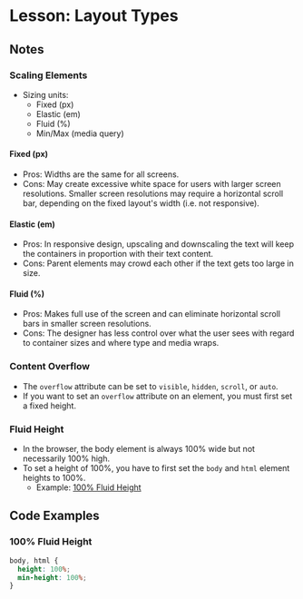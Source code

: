 # Lesson: Layout Types

## Notes

### Scaling Elements

- Sizing units:
  - Fixed (px)
  - Elastic (em)
  - Fluid (%)
  - Min/Max (media query)

#### Fixed (px)

- Pros: Widths are the same for all screens.
- Cons: May create excessive white space for users with larger screen resolutions. Smaller screen resolutions may require a horizontal scroll bar, depending on the fixed layout's width (i.e. not responsive).

#### Elastic (em)

- Pros: In responsive design, upscaling and downscaling the text will keep the containers in proportion with their text content.
- Cons: Parent elements may crowd each other if the text gets too large in size.

#### Fluid (%)

- Pros: Makes full use of the screen and can eliminate horizontal scroll bars in smaller screen resolutions.
- Cons: The designer has less control over what the user sees with regard to container sizes and where type and media wraps.

### Content Overflow

- The `overflow` attribute can be set to `visible`, `hidden`, `scroll`, or `auto`.
- If you want to set an `overflow` attribute on an element, you must first set a fixed height.

### Fluid Height

- In the browser, the body element is always 100% wide but not necessarily 100% high.
- To set a height of 100%, you have to first set the `body` and `html` element heights to 100%.
  - Example: [100% Fluid Height](:note:96f7ae73-a1f8-4818-bf67-770118280e8f)

## Code Examples

### 100% Fluid Height

```css
body, html {
  height: 100%;
  min-height: 100%;
}
```
